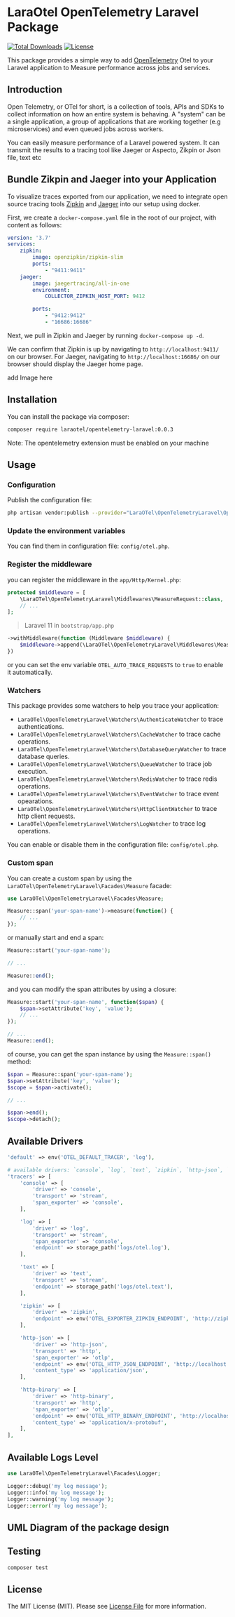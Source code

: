 # LaraOtel OpenTelemetry Laravel Package

[![Total Downloads](https://poser.pugx.org/laraotel/opentelemetry-laravel/downloads)](https://packagist.org/packages/laraotel/opentelemetry-laravel)
[![License](https://poser.pugx.org/laraotel/opentelemetry-laravel/license)](https://packagist.org/packages/laraotel/opentelemetry-laravel)

This package provides a simple way to add [OpenTelemetry](https://opentelemetry.io/) Otel to your Laravel application to Measure performance across jobs and services.

## Introduction
Open Telemetry, or OTel for short, is a collection of tools, APIs and SDKs to collect information on how an entire system is behaving. A "system" can be a single application, a group of applications that are working together (e.g microservices) and even queued jobs across workers.

You can easily measure performance of a Laravel powered system. It can transmit the results to a tracing tool like Jaeger or Aspecto, Zikpin or Json file, text etc

## Bundle Zikpin and Jaeger into your Application
To visualize traces exported from our application, we need to integrate open source tracing
tools [Zipkin](https://zipkin.io/) and [Jaeger](https://www.jaegertracing.io/) into our setup using docker.

First, we create a `docker-compose.yaml` file in the root of our project, with content as follows:

```yaml
version: '3.7'
services:
    zipkin:
        image: openzipkin/zipkin-slim
        ports:
            - "9411:9411"
    jaeger:
        image: jaegertracing/all-in-one
        environment:
            COLLECTOR_ZIPKIN_HOST_PORT: 9412

        ports:
            - "9412:9412"
            - "16686:16686"
```

Next, we pull in Zipkin and Jaeger by running `docker-compose up -d`.

We can confirm that Zipkin is up by navigating to `http://localhost:9411/` on our browser. For Jaeger, navigating
to `http://localhost:16686/` on our browser should display the Jaeger home page.

add Image here

## Installation

You can install the package via composer:

```bash
composer require laraotel/opentelemetry-laravel:0.0.3
```

Note: The opentelemetry extension must be enabled on your machine

## Usage

### Configuration

Publish the configuration file:

```bash
php artisan vendor:publish --provider="LaraOTel\OpenTelemetryLaravel\OpenTelemetryServiceProvider" --tag="config"
```

### Update the environment variables

You can find them in configuration file: `config/otel.php`.

### Register the middleware

you can register the middleware in the `app/Http/Kernel.php`:

```php
protected $middleware = [
    \LaraOTel\OpenTelemetryLaravel\Middlewares\MeasureRequest::class,
    // ...
];
```

> Laravel 11
in `bootstrap/app.php`

```php
->withMiddleware(function (Middleware $middleware) {
    $middleware->append(\LaraOTel\OpenTelemetryLaravel\Middlewares\MeasureRequest::class);
})
```

or you can set the env variable `OTEL_AUTO_TRACE_REQUESTS` to `true` to enable it automatically.


### Watchers

This package provides some watchers to help you trace your application:

- `LaraOTel\OpenTelemetryLaravel\Watchers\AuthenticateWatcher` to trace authentications.
- `LaraOTel\OpenTelemetryLaravel\Watchers\CacheWatcher` to trace cache operations.
- `LaraOTel\OpenTelemetryLaravel\Watchers\DatabaseQueryWatcher` to trace database queries.
- `LaraOTel\OpenTelemetryLaravel\Watchers\QueueWatcher` to trace job execution.
- `LaraOTel\OpenTelemetryLaravel\Watchers\RedisWatcher` to trace redis operations.
- `LaraOTel\OpenTelemetryLaravel\Watchers\EventWatcher` to trace event opearations.
- `LaraOTel\OpenTelemetryLaravel\Watchers\HttpClientWatcher` to trace http client requests.
- `LaraOTel\OpenTelemetryLaravel\Watchers\LogWatcher` to trace log operations.

You can enable or disable them in the configuration file: `config/otel.php`.

### Custom span

You can create a custom span by using the `LaraOTel\OpenTelemetryLaravel\Facades\Measure` facade:

```php
use LaraOTel\OpenTelemetryLaravel\Facades\Measure;

Measure::span('your-span-name')->measure(function() {
    // ...
});
```

or manually start and end a span:

```php
Measure::start('your-span-name');

// ...

Measure::end();
```

and you can modify the span attributes by using a closure:

```php
Measure::start('your-span-name', function($span) {
    $span->setAttribute('key', 'value');
    // ...
});

// ...
Measure::end();
```

of course, you can get the span instance by using the `Measure::span()` method:

```php
$span = Measure::span('your-span-name');
$span->setAttribute('key', 'value');
$scope = $span->activate();

// ...

$span->end();
$scope->detach();
```

## Available Drivers
```php
'default' => env('OTEL_DEFAULT_TRACER', 'log'),

# available drivers: `console`, `log`, `text`, `zipkin`, `http-json`, `http-binary`, `grpc`.
'tracers' => [
    'console' => [
        'driver' => 'console',
        'transport' => 'stream',
        'span_exporter' => 'console',
    ],

    'log' => [
        'driver' => 'log',
        'transport' => 'stream',
        'span_exporter' => 'console',
        'endpoint' => storage_path('logs/otel.log'),
    ],

    'text' => [
        'driver' => 'text',
        'transport' => 'stream',
        'endpoint' => storage_path('logs/otel.text'),
    ],

    'zipkin' => [
        'driver' => 'zipkin',
        'endpoint' => env('OTEL_EXPORTER_ZIPKIN_ENDPOINT', 'http://zipkin:9411/api/v2/spans'),
    ],

    'http-json' => [
        'driver' => 'http-json',
        'transport' => 'http',
        'span_exporter' => 'otlp',
        'endpoint' => env('OTEL_HTTP_JSON_ENDPOINT', 'http://localhost:9411/v1/traces'),
        'content_type' => 'application/json',
    ],

    'http-binary' => [
        'driver' => 'http-binary',
        'transport' => 'http',
        'span_exporter' => 'otlp',
        'endpoint' => env('OTEL_HTTP_BINARY_ENDPOINT', 'http://localhost:4318/v1/traces'),
        'content_type' => 'application/x-protobuf',
    ],
],
```

## Available Logs Level
```php
use LaraOTel\OpenTelemetryLaravel\Facades\Logger;

Logger::debug('my log message');
Logger::info('my log message');
Logger::warning('my log message');
Logger::error('my log message');
```

## UML Diagram of the package design


## Testing

```bash
composer test
```

## License
The MIT License (MIT). Please see [License File](LICENSE.md) for more information.